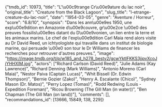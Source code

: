 {"tmdb_id": 10973, "title": "L'\u00c9trange Cr\u00e9ature du lac noir", "original_title": "Creature from the Black Lagoon", "slug_title": "l-etrange-creature-du-lac-noir", "date": "1954-03-05", "genre": "Aventure / Horreur", "score": "6.8/10", "synopsis": "Dans les ann\u00e9es 1950, une exp\u00e9dition en Amazonie d\u00e9couvre, gr\u00e2ce \u00e0 des preuves fossilis\u00e9es datant du D\u00e9vonien, un lien entre la terre et les animaux marins. Le chef de l'exp\u00e9dition Carl Maia rend alors visite au Dr David Reed, un ichtyologiste qui travaille dans un institut de biologie marine, qui persuade \u00e0 son tour le Dr Williams de financer les recherches pour retrouver d'autres preuves.", "image": "https://image.tmdb.org/t/p/w185_and_h278_bestv2/gcwYktlFKKS3jjpvXcoJjYHHXlM.jpg", "actors": ["Richard Carlson (David Reed)", "Julie Adams (Kay Lawrence)", "Richard Denning (Mark Williams)", "Antonio Moreno (Carl Maia)", "Nestor Paiva (Captain Lucas)", "Whit Bissell (Dr. Edwin Thompson)", "Bernie Gozier (Zako)", "Henry A. Escalante (Chico)", "Sydney Mason (Dr. Matos)", "Perry Lopez (Tomas)", "Rodd Redwing (Louis - Expedition Foreman)", "Ricou Browning (The Gill Man (in water))", "Ben Chapman (The Gill Man (on land))"], "comments": [], "recommandations_id": [13666, 15849, 138, 229]}